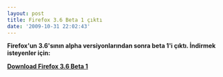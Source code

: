 ```yaml
---
layout: post
title: Firefox 3.6 Beta 1 çıktı
date: '2009-10-31 22:02:43'
---
```


<strong>Firefox'un 3.6'sının alpha versiyonlarından sonra beta 1'i çıktı. İndirmek isteyenler için:</strong>

<strong><a href="http://www.mozilla.com/en-US/firefox/all-beta.html">Download Firefox 3.6 Beta 1</a></strong>